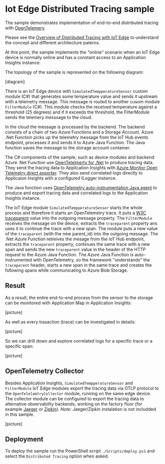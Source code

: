 # Iot Edge Distributed Tracing sample

The sample demonstrates implementation of end-to-end distributed tracing with [OpenTelemery]().  

Please see the [Overview of Distributed Tracing with IoT Edge]() to understand the concept and different architecture paterns. 

At this point, the sample implements the "online" scenario when an IoT Edge device is normally online and has a constant access to an Application Insights instance.  

The topology of the sample is represented on the following diagram:

[diagram]

There is an IoT Edge device with `SimulatedTempperatureSensor` custom module (C#) that generates some temperature value and sends it upstream with a telemetry message. This message is routed to another cusom module `FilterModule` (C#). This module checks the received temperature against a threshold (25 degrees) and if it exceeds the threshold, the FilterModule sends the telemery messsage to the cloud.

In the cloud the message is processed by the backend. The backend consists of a chain of two Azure Functions and a Storage Account. 
Azure .Net Function picks up the telemetry message from the IoT Hub events endpoint, processes it and sends it to Azure Java Function. The Java function saves the message to the storage account container. 

The C# components of the sample, such as device modules and backend Azure .Net Function use [OpenTelelmerty for .Net]() to produce tracing data. They send the tracing data to Application Insights with [Azure Monitor Open Telemetry direct exporter](). They also send correlated logs directly to Applicaion Insights with a configured ILogger instance.

The Java function uses [OpenTelemetry auto-instrumentation Java agent]() to produce and export tracing data and correlated logs to the Application Insights instance.  

The IoT Edge module `SimulatedTempperatureSensor` starts the whole process and therefore it starts an OpenTelemetry trace. It puts a [W3C traceparent]() value into the outgoing message property. The `FilterModule` receives the message on the device, extracts the `traceparent` property ans uses it to continue the trace with a new span. The module puts a new value of the `traceparent` (with the new parent_id) into the outgoing message. The .Net Azure Function retreives the mesage from the IoT Hub endpoint, extracts the `traceparent` property, continues the same trace with a new span and sends the new `traceparent` value in the header of the HTTP request to the Azure Java Function. The Azure Java Function is auto-instrumented with OpenTelemetry, so the framework "understands" the `traceparent` header, starts a new span in the same trace and creates the following spans while communicating to Azure Blob Storage.

## Result
As a result, the entire end-to-end process from the sensor to the storage can be monitored with Application Map in Application Insights:

[picture]

As well as every trasaction (trace) can be investigated in details:

[picture]

So we can drill down and explore correlated logs for a specific trace or a specific span:

[picture]

## OpenTelemetry Collector
Besides Application Insights, `SimulatedTempperatureSensor` and `FilterModule` IoT Edge modules export the tracing data via OTLP protocol to the `OpenTelelemtryCollector` module, running on the same edge device. The collector module can be configured to export the tracing data to alternative observability backends, working on the factory floor (for example [Jaeger]() or [Zipkin]()). _Note_: Jaeger/Zipkin instalation is not includded in this sample.

[picture]

## Deployment
To deploy the sample run the PowerShell script `./Scripts/deploy.ps1` and select the `Distributed Tracing` option when asked.  

 

